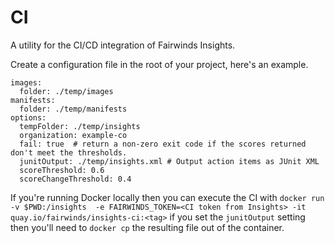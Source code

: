 # CI

A utility for the CI/CD integration of Fairwinds Insights.

Create a configuration file in the root of your project, here's an example.

```
images:
  folder: ./temp/images
manifests:
  folder: ./temp/manifests
options:
  tempFolder: ./temp/insights
  organization: example-co
  fail: true  # return a non-zero exit code if the scores returned don't meet the thresholds.
  junitOutput: ./temp/insights.xml # Output action items as JUnit XML
  scoreThreshold: 0.6
  scoreChangeThreshold: 0.4
```

If you're running Docker locally then you can execute the CI with `docker run -v $PWD:/insights  -e FAIRWINDS_TOKEN=<CI token from Insights> -it quay.io/fairwinds/insights-ci:<tag>` if you set the `junitOutput` setting then you'll need to `docker cp` the resulting file out of the container.